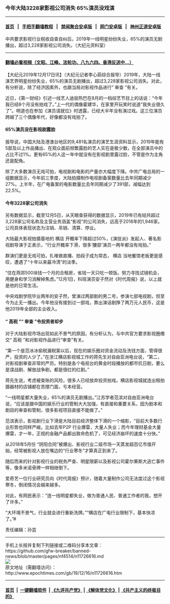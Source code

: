 ### 今年大陆3228家影视公司消失 65%演员没戏演
------------------------

#### [首页](https://github.com/gfw-breaker/banned-news/blob/master/README.md) &nbsp;&nbsp;|&nbsp;&nbsp; [手把手翻墙教程](https://github.com/gfw-breaker/guides/wiki) &nbsp;&nbsp;|&nbsp;&nbsp; [禁闻聚合安卓版](https://github.com/gfw-breaker/bn-android) &nbsp;&nbsp;|&nbsp;&nbsp; [网门安卓版](https://github.com/oGate2/oGate) &nbsp;&nbsp;|&nbsp;&nbsp; [神州正道安卓版](https://github.com/SzzdOgate/update) 



<div><img alt="" class="aligncenter wp-post-image" src="http://i.epochtimes.com/assets/uploads/2019/12/VCG111171140403-600x400.jpg"/>
<div class="red16 caption">
 中共要求影视行业税收自查自纠后，2019年一线明星纷纷失业，65%的演员无剧播出，超过3,228家影视公司消失。（大纪元资料室）
</div>
</div><hr/>

#### [翻墙必看视频（文昭、江峰、法轮功、八九六四、香港反送中...）](https://github.com/gfw-breaker/banned-news/blob/master/pages/link3.md)

<div><p>
 【大纪元2019年12月17日讯】（大纪元记者李心茹综合报导）2019年，大陆一线演艺界明星纷纷失业，65%的演员无剧播出，超过3,228家影视公司消失。对此，有分析说，除了经济因素外，也跟当局对影视作品进行“
 <ok href="http://www.epochtimes.com/gb/tag/%E5%AE%A1%E6%9F%A5.html">
  审查
 </ok>
 ”有关。
</p>
<p>
 近日，《第一财经》引述一线艺人迪丽热巴在8月的一档综艺节目上的话说：“今年我已经8个月没有拍戏了。”上一代的偶像霍建华，在家里开玩笑时说道“我失业很久了”。明道也在参加《演员请就位》时透露，已经大半年没有演过戏。这三位演员跨越了三个偶像年代，好像都没有戏拍了。
</p>
<h4>
 65%演员没在影视剧露脸
</h4>
<p>
 报导说，中国大陆及港澳台地区的9,481名演员的演艺生涯资料显示，2019年能有5部及以上作品播出、在观众面前频繁露脸的艺人实在是极少数，在全部演员中的占比不过1%。更有65%的人这一年中就没有在影视剧里露过脸，不管是作为主角还是配角。
</p>
<p>
 除了大多数演员无戏可拍，电视剧和电影的产量亦大幅度下降。中共广电总局的一组数据显示，今年前三季度，大陆拍摄制作电视剧备案数量比去年同期减少27%。上半年，在广电备案的电影数量比去年同期减少了391部，减幅达到22.5%。
</p>
<h4>
 今年3228家公司消失
</h4>
<p>
 另有数据显示，截至12月5日，从天眼查获得的数据显示，2019年已有縂共超过3,228家公司名称及主营业务涵盖“影视”的公司消失，远高于2018年的1,946家。公司具体表现状态为注销、吊销、清算、停业。
</p>
<p>
 大陆最大影视拍摄基地的
 <ok href="http://www.epochtimes.com/gb/tag/%E6%A8%AA%E5%BA%97.html">
  横店
 </ok>
 开概率下降超过50%，《演技派》发起人、著名影视剧导演于正表示，“行业开概率下滑，很多‘腰部’演员一两年都没有戏拍。”
</p>
<p>
 群演们更是无戏可拍，扎堆做直播、拍段子成为常态，
 <ok href="http://www.epochtimes.com/gb/tag/%E6%A8%AA%E5%BA%97.html">
  横店
 </ok>
 当地餐馆老板更是感叹，遭遇了“十年以来最冷清”的淡季。
</p>
<p>
 “住在燕郊500块钱一个月的合租房，省钱一天只吃一顿饭。努力寻找试镜机会，用健身和学习消解掉焦虑。”12月1日，科班演员安子然对《时代周报》说，以上就是他的日常生活。
</p>
<p>
 中央戏剧学院毕业两年的安子然，曾演过两部剧的男二号，参演七部电视剧，但至今为止无一播出。今年他没有接到过一部戏，靠出演话剧挣了两万元人民币，这是他2019年全部的主业收入。
</p>
<h4>
 “
 <ok href="http://www.epochtimes.com/gb/tag/%E9%AB%98%E7%A8%8E.html">
  高税
 </ok>
 ”“
 <ok href="http://www.epochtimes.com/gb/tag/%E5%AE%A1%E6%9F%A5.html">
  审查
 </ok>
 ”令投资者却步
</h4>
<p>
 对于大陆影视市场出现如此不景气的原因，有分析认为，与中共官方要求影视圈缴交“
 <ok href="http://www.epochtimes.com/gb/tag/%E9%AB%98%E7%A8%8E.html">
  高税
 </ok>
 ”和对影视作品进行“审查”有关。
</p>
<p>
 “第一个是范冰冰偷税漏税案以后，现在的娱乐圈对资金流动及洗钱方面，管得很严，投资的人少了。”在浙江横店影视城工作的蒋先生对自由亚洲电台说，“第二，对影视剧审查非常的严厉。特别是各个电视台的黄金时段播放的都市抗日剧，要么是谍战剧、解放战争剧，都是很红的红剧。”
</p>
<p>
 蒋先生说，考虑被查账的风险，很多人已经放弃投资拍戏。横店影视城就连出租拍摄器材的店铺都在苦撑门面，亏本经营。
</p>
<p>
 “一线明星都大量失业，65%的演员无剧播出。”江苏学者范滨对自由亚洲电台说，“应该是跟中国的娱乐行业的管制大大加强，有直接和重要关系，因为剧本和剧目的审查和管制，很多影视项目直接不能做了。”
</p>
<p>
 范滨表示，影视剧行业下滑是大陆目前经济整体下滑的一个缩影，“目前大多数行业形势也同样严峻。比如去年P2P 行业爆雷，大量人失业；而今年理财基金大量爆雷，才一年，正规的金融产品都出致命危机了，可见经济崩坏的速度十分快。”
</p>
<p>
 从2018年5月份 “阴阳合同”被爆出、影视行业二级市场一天蒸发超百亿市值开始，经常被影视人放在嘴边的“行业寒冬”才算真正到来了。
</p>
<p>
 随后而来的针对影视行业的税务严查、明星限薪以及影视公司霍尔果斯大逃亡事件等，像多米诺骨牌一样相继倒下。
</p>
<p>
 爱奇艺一位行业研究员向《时代周报》预计，随着大量制作公司无法度过这个影视寒冬，倒闭情况会越来越多。
</p>
<p>
 对此，有网民表示：“连一线明星都失业，做为普通人民、普通工作者的我，想开了许多。”
</p>
<p>
 “大环境不景气，行业就会进行重新洗牌。”“横店在广电行业限制下，基本快凉了。”#
</p>
<p>
 责任编辑：孙芸
</p>
</div>
<hr/>
手机上长按并复制下列链接或二维码分享本文章：<br/>
https://github.com/gfw-breaker/banned-news/blob/master/pages/nf4514/n11726616.md <br/>
<a href='https://github.com/gfw-breaker/banned-news/blob/master/pages/nf4514/n11726616.md'><img src='https://github.com/gfw-breaker/banned-news/blob/master/pages/nf4514/n11726616.md.png'/></a> <br/>
原文地址（需翻墙访问）：http://www.epochtimes.com/gb/19/12/16/n11726616.htm


------------------------
#### [首页](https://github.com/gfw-breaker/banned-news/blob/master/README.md) &nbsp;|&nbsp; [一键翻墙软件](https://github.com/gfw-breaker/nogfw/blob/master/README.md) &nbsp;| [《九评共产党》](https://github.com/gfw-breaker/9ping.md/blob/master/README.md#九评之一评共产党是什么) | [《解体党文化》](https://github.com/gfw-breaker/jtdwh.md/blob/master/README.md) | [《共产主义的终极目的》](https://github.com/gfw-breaker/gczydzjmd.md/blob/master/README.md)


<img src='http://gfw-breaker.win/banned-news/pages/nf4514/n11726616.md' width='0px' height='0px'/>
